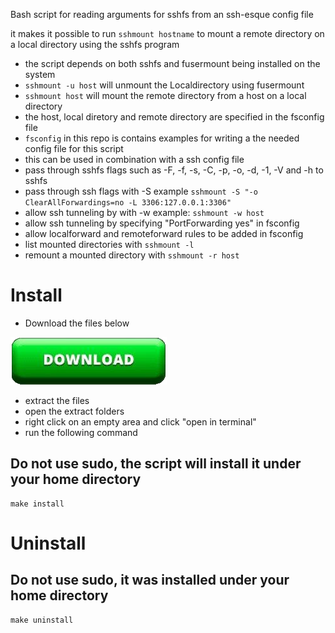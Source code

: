 Bash script for reading arguments for sshfs from an ssh-esque config file

it makes it possible to run `sshmount hostname` to mount a remote directory on a local directory using the sshfs program

- the script depends on both sshfs and fusermount being installed on the system
- `sshmount -u host` will unmount the Localdirectory using fusermount
- `sshmount host` will mount the remote directory from a host on a local directory
- the host, local diretory and remote directory are specified in the fsconfig file
- `fsconfig` in this repo is contains examples for writing a the needed config file for this script
- this can be used in combination with a ssh config file
- pass through sshfs flags such as -F, -f, -s, -C, -p, -o, -d, -1, -V and -h to sshfs
- pass through ssh flags with -S example `sshmount -S "-o ClearAllForwardings=no -L 3306:127.0.0.1:3306"`
- allow ssh tunneling by with -w example: `sshmount -w host`
- allow ssh tunneling by specifying "PortForwarding yes" in fsconfig
- allow localforward and remoteforward rules to be added in fsconfig
- list mounted directories with `sshmount -l`
- remount a mounted directory with `sshmount -r host`

# Install
- Download the files below

[![download](https://github.com/Fuseteam/linus-proof/blob/main/images/download.png)](https://github.com/Fuseteam/sshmount/releases/latest/sshmount.zip)
- extract the files
- open the extract folders
- right click on an empty area and click "open in terminal"
- run the following command
## Do not use sudo, the script will install it under your home directory
```
make install
```
# Uninstall
## Do not use sudo, it was installed under your home directory
```
make uninstall
```
